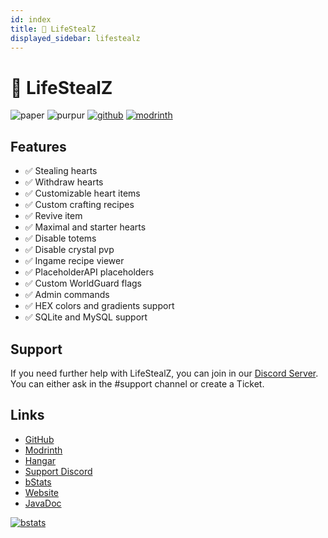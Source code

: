 ```yaml
---
id: index
title: 🚀 LifeStealZ
displayed_sidebar: lifestealz
---
```


# 🚀 LifeStealZ

![paper](https://cdn.jsdelivr.net/npm/@intergrav/devins-badges@3/assets/compact/supported/paper_vector.svg) ![purpur](https://cdn.jsdelivr.net/npm/@intergrav/devins-badges@3/assets/compact/supported/purpur_vector.svg) [![github](https://cdn.jsdelivr.net/npm/@intergrav/devins-badges@3/assets/compact/available/github_vector.svg)](https://github.com/KartoffelChipss/lifestealz) [![modrinth](https://cdn.jsdelivr.net/npm/@intergrav/devins-badges@3/assets/compact/available/modrinth_vector.svg)](https://modrinth.com/plugin/lifestealz)

## Features

-   ✅ Stealing hearts
-   ✅ Withdraw hearts
-   ✅ Customizable heart items
-   ✅ Custom crafting recipes
-   ✅ Revive item
-   ✅ Maximal and starter hearts
-   ✅ Disable totems
-   ✅ Disable crystal pvp
-   ✅ Ingame recipe viewer
-   ✅ PlaceholderAPI placeholders
-   ✅ Custom WorldGuard flags
-   ✅ Admin commands
-   ✅ HEX colors and gradients support
-   ✅ SQLite and MySQL support

## Support

If you need further help with LifeStealZ, you can join in our [Discord Server](https://discord.com/invite/Cc76tYwXvy). You can either ask in the #support channel or create a Ticket.

## Links

-   [GitHub](https://github.com/KartoffelChipss/LifeStealZ)
-   [Modrinth](https://modrinth.com/plugin/lifestealz)
-   [Hangar](https://hangar.papermc.io/KartoffelChipss/LifestealZ)
-   [Support Discord](https://strassburger.org/discord)
-   [bStats](https://bstats.org/plugin/bukkit/LifeStealZ/18735)
-   [Website](https://lifestealz.com/)
-   [JavaDoc](https://javadocs.lsz.strassburger.dev)

[![bstats](https://bstats.org/signatures/bukkit/LifeStealZ.svg)](https://bstats.org/plugin/bukkit/LifeStealZ/18735)

